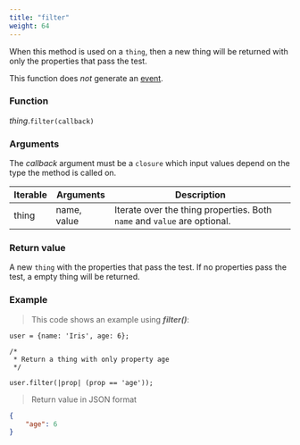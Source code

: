 ```yaml
---
title: "filter"
weight: 64
---
```


When this method is used on a `thing`, then a new thing will be returned with only
the properties that pass the test.

This function does *not* generate an [event](../../../overview/events).

### Function

*thing*.`filter(callback)`

### Arguments

The *callback* argument must be a `closure` which input values depend on the type the method is called on.

Iterable | Arguments   | Description
-------- | ----------- | -----------
thing    | name, value | Iterate over the thing properties. Both `name` and `value` are optional.

### Return value

A new `thing` with the properties that pass the test.
If no properties pass the test, a empty thing will be returned.

### Example

> This code shows an example using ***filter()***:

```thingsdb,json_response
user = {name: 'Iris', age: 6};

/*
 * Return a thing with only property age
 */

user.filter(|prop| (prop == 'age'));
```

> Return value in JSON format

```json
{
    "age": 6
}
```
